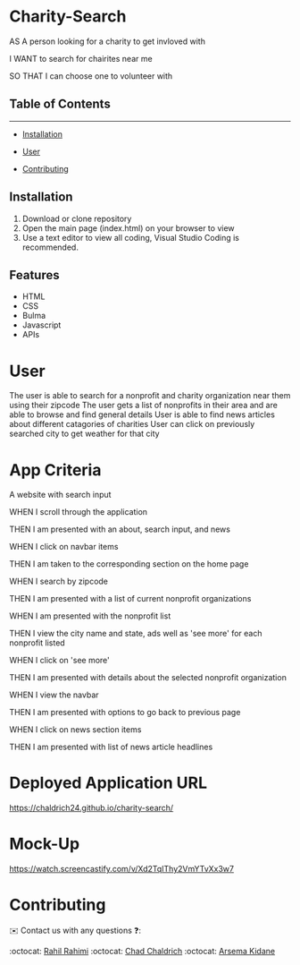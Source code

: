 # Charity-Search

AS A person looking for a charity to get invloved with

I WANT to search for chairites near me

SO THAT I can choose one to volunteer with

## Table of Contents 
------

* [Installation](#installation)

* [User](#user)

* [Contributing](#Contributing)

## Installation

1. Download or clone repository
2. Open the main page (index.html) on your browser to view
3. Use a text editor to view all coding, Visual Studio Coding is recommended.

## Features

* HTML
* CSS
* Bulma
* Javascript
* APIs 

# User
The user is able to search for a nonprofit and charity organization near them using their zipcode
The user gets a list of nonprofits in their area and are able to browse and find general details
User is able to find news articles about different catagories of charities 
User can click on previously searched city to get weather for that city

# App Criteria
A website with search input

WHEN I scroll through the application

THEN I am presented with an about, search input, and news

WHEN I click on navbar items

THEN I am taken to the corresponding section on the home page

WHEN I search by zipcode

THEN I am presented with a list of current nonprofit organizations

WHEN I am presented with the nonprofit list

THEN I view the city name and state, ads well as 'see more' for each nonprofit listed

WHEN I click on 'see more'

THEN I am presented with details about the selected nonprofit organization

WHEN I view the navbar

THEN I am presented with options to go back to previous page

WHEN I click on news section items

THEN I am presented with list of news article headlines 


# Deployed Application URL
https://chaldrich24.github.io/charity-search/

# Mock-Up
https://watch.screencastify.com/v/Xd2TqIThy2VmYTvXx3w7

# Contributing
✉️ Contact us with any questions ❓: 

:octocat: [Rahil Rahimi](https://github.com/rahilrahimi)
:octocat: [Chad Chaldrich](https://github.com/chaldrich24)
:octocat: [Arsema Kidane](https://github.com/akidane23)